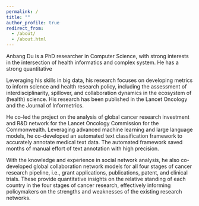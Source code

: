 ```yaml
---
permalink: /
title: ""
author_profile: true
redirect_from: 
  - /about/
  - /about.html
---
```


Anbang Du is a PhD researcher in Computer Science, with strong interests in the intersection of health informatics and complex system. He has a strong quantitative 

Leveraging his skills in big data, his research focuses on developing metrics to inform science and health research policy, including the assessment of interdisciplinarity, spillover, and collaboration dynamics in the ecosystem of (health) science. His research has been published in the Lancet Oncology and the Journal of Informetrics.

He co-led the project on the analysis of global cancer research investment and R&D network for the Lancet Oncology Commission for the Commonwealth. Leveraging advanced machine learning and large language models, he co-developed an automated text classification framework to accurately annotate medical text data. The automated framework saved months of manual effort of text annotation with high precision.

With the knowledge and experience in social network analysis, he also co-developed global collaboration network models for all four stages of cancer research pipeline, i.e., grant applications, publications, patent, and clinical trials. These provide quantitative insights on the relative standing of each country in the four stages of cancer research, effectively informing policymakers on the strengths and weaknesses of the existing research networks.

